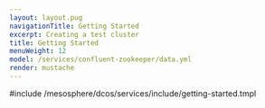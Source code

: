 ```yaml
---
layout: layout.pug
navigationTitle: Getting Started
excerpt: Creating a test cluster
title: Getting Started
menuWeight: 12
model: /services/confluent-zookeeper/data.yml
render: mustache
---
```


#include /mesosphere/dcos/services/include/getting-started.tmpl
